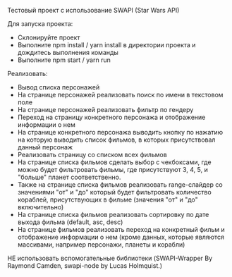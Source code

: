 Тестовый проект с использование SWAPI (Star Wars API)

Для запуска проекта:

- Склонируйте проект
- Выполните npm install / yarn install в директории проекта и дождитесь выполнения команды
- Выполните npm start / yarn run

Реализовать:

- Вывод списка персонажей
- На странице персонажей реализовать поиск по имени в текстовом поле
- На странице персонажей реализовать фильтр по гендеру
- Переход на страницу конкретного персонажа и отображение информации о нем
- На странице конкретного персонажа выводить кнопку по нажатию на которую выводить список фильмов, в которых присутствовал данный персонаж
- Реализовать страницу со списком всех фильмов
- На странице списка фильмов сделать выбор с чекбоксами, где можно будет фильтровать фильмы, где присутствуют 3, 4, 5, и "больше" планет соответственно.
- Также на странице списка фильмов реализовать range-слайдер со значениями "от" и "до" который будет фильтровать количество кораблей, присутствующих в фильме (значения "от" и "до" включительно)
- На странице списка фильмов реализовать сортировку по дате выхода фильма (default, asc, desc)
- На странице фильмов реализовать переход на конкретный фильм и отображение информации о нем (кроме данных, которые являются массивами, например персонажи, планеты и корабли)

НЕ использовать вспомогательные библиотеки (SWAPI-Wrapper By Raymond Camden, swapi-node by Lucas Holmquist.)
